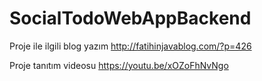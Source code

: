 # SocialTodoWebAppBackend

Proje ile ilgili blog yazım
http://fatihinjavablog.com/?p=426

Proje tanıtım videosu
https://youtu.be/xOZoFhNvNgo
